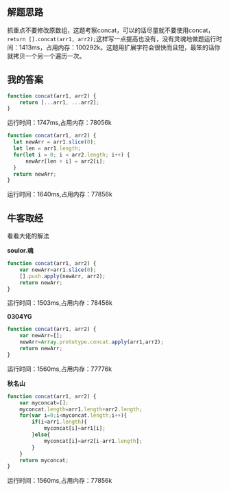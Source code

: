 ## 解题思路

抓重点不要修改原数组，这题考察concat，可以的话尽量就不要使用concat，`return [].concat(arr1, arr2);`这样写一点提高也没有，没有灵魂地做题运行时间：1413ms，占用内存：100292k。这题用扩展字符会很快而且短，最笨的话你就拷贝一个另一个遍历一次。

## 我的答案

```js
function concat(arr1, arr2) {
    return [...arr1, ...arr2];
}
```
运行时间：1747ms,占用内存：78056k

```js
function concat(arr1, arr2) {
  let newArr = arr1.slice(0);
  let len = arr1.length;
  for(let i = 0; i < arr2.length; i++) {
      newArr[len + i] = arr2[i];
  }
  return newArr;
}
```
运行时间：1640ms,占用内存：77856k


## 牛客取经

看看大佬的解法

**soulor.魂**

```js
function concat(arr1, arr2) {
    var newArr=arr1.slice(0);
    [].push.apply(newArr, arr2);
    return newArr;
}
```
运行时间：1503ms,占用内存：78456k

**0304YG**

```js
function concat(arr1, arr2) {
    var newArr=[];
    newArr=Array.prototype.concat.apply(arr1,arr2);
    return newArr;
}
```
运行时间：1560ms,占用内存：77776k

**秋名山**

```js
function concat(arr1, arr2) {
    var myconcat=[];
    myconcat.length=arr1.length+arr2.length;
    for(var i=0;i<myconcat.length;i++){
        if(i<arr1.length){
            myconcat[i]=arr1[i];
        }else{
            myconcat[i]=arr2[i-arr1.length];
        }
    }
    return myconcat;
}
```
运行时间：1560ms,占用内存：77856k


